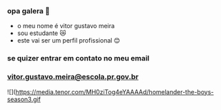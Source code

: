 ### opa galera 🤙
- o meu nome é vitor gustavo meira
- sou estudante 😿
- este vai ser um perfil profissional 😊
### se quizer entrar em contato no meu email 
### vitor.gustavo.meira@escola.pr.gov.br
![](https://media.tenor.com/MH0ziTog4eYAAAAd/homelander-the-boys-season3.gif
